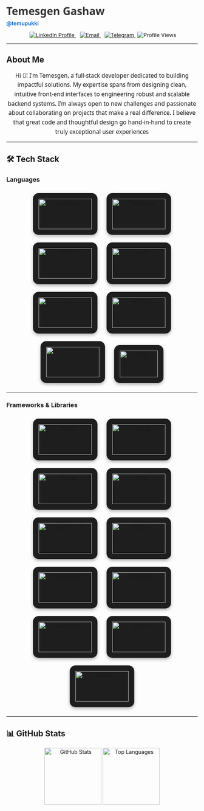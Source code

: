 <span> <h1 style="font-family: 'Segoe UI', Tahoma, Geneva, Verdana, sans-serif; color: #333; margin-top: 10px; margin-bottom: 5px;">Temesgen Gashaw</h1>  <a href="https://github.com/temupukki" style="text-decoration:none; color:#0366d6; font-weight:600;">
      @temupukki
    </a></span>
  

<p align="center">
  <a href="https://linkedin.com/in/temesgen-gashaw-280827328" style="margin:0 5px;">
    <img src="https://img.shields.io/badge/LinkedIn-0A66C2?style=for-the-badge&logo=linkedin&logoColor=white" alt="LinkedIn Profile" />
  </a>
  <a href="mailto:temesgengashaw8@example.com" style="margin:0 5px;">
    <img src="https://img.shields.io/badge/Email-D14836?style=for-the-badge&logo=gmail&logoColor=white" alt="Email" />
  </a>
  <a href="https://t.me/Pukkival" style="margin:0 5px;">
    <img src="https://img.shields.io/badge/Telegram-26A5E4?style=for-the-badge&logo=telegram&logoColor=white" alt="Telegram" />
  </a>

  <img src="https://komarev.com/ghpvc/?username=temupukki&style=for-the-badge" alt="Profile Views" />
</p>

---

<h2>About Me</h2>
<p style="font-family: 'Segoe UI', Tahoma, Geneva, Verdana, sans-serif; font-size: 1.1em; max-width: 700px; margin: 0 auto; text-align: center; line-height: 1.6;">
Hi 👋!  I'm Temesgen, a full-stack developer dedicated to building impactful solutions. My expertise spans from designing clean, intuitive front-end interfaces to engineering robust and scalable backend systems. I'm always open to new challenges and passionate about collaborating on projects that make a real difference. I believe that great code and thoughtful design go hand-in-hand to create truly exceptional user experiences
</p>

---

## 🛠 Tech Stack

### **Languages**
<p align="center">
  <img src="https://cdn.jsdelivr.net/gh/devicons/devicon/icons/javascript/javascript-original.svg" width="140" height="80" alt="JavaScript" style="margin: 10px; background: #1e1e1e; padding: 15px; border-radius: 15px; box-shadow: 0 4px 8px rgba(0,0,0,0.3);" />
  <img src="https://cdn.jsdelivr.net/gh/devicons/devicon/icons/typescript/typescript-original.svg" width="140" height="80" alt="TypeScript" style="margin: 10px; background: #1e1e1e; padding: 15px; border-radius: 15px; box-shadow: 0 4px 8px rgba(0,0,0,0.3);" />
  <img src="https://cdn.jsdelivr.net/gh/devicons/devicon/icons/python/python-original.svg" width="140" height="80" alt="Python" style="margin: 10px; background: #1e1e1e; padding: 15px; border-radius: 15px; box-shadow: 0 4px 8px rgba(0,0,0,0.3);" />
  <img src="https://cdn.jsdelivr.net/gh/devicons/devicon/icons/java/java-original.svg" width="140" height="80" alt="Java" style="margin: 10px; background: #1e1e1e; padding: 15px; border-radius: 15px; box-shadow: 0 4px 8px rgba(0,0,0,0.3);" />
  <img src="https://cdn.jsdelivr.net/gh/devicons/devicon/icons/go/go-original.svg" width="140" height="80" alt="Go" style="margin: 10px; background: #1e1e1e; padding: 15px; border-radius: 15px; box-shadow: 0 4px 8px rgba(0,0,0,0.3);" />
  <img src="https://cdn.jsdelivr.net/gh/devicons/devicon/icons/html5/html5-original.svg" width="140" height="80" alt="HTML5" style="margin: 10px; background: #1e1e1e; padding: 15px; border-radius: 15px; box-shadow: 0 4px 8px rgba(0,0,0,0.3);" />
  <img src="https://cdn.jsdelivr.net/gh/devicons/devicon/icons/css3/css3-original.svg" width="140" height="80" alt="CSS3" style="margin: 10px; background: #1e1e1e; padding: 15px; border-radius: 15px; box-shadow: 0 4px 8px rgba(0,0,0,0.3);" />
  <img src="https://upload.wikimedia.org/wikipedia/commons/2/21/Matlab_Logo.png" width="100" height="70" alt="CSS3" style="margin: 10px; background: #1e1e1e; padding: 15px; border-radius: 15px; box-shadow: 0 4px 8px rgba(0,0,0,0.3); alt="MATLAB" />
   
</p>

---

### **Frameworks & Libraries**
<p align="center">
  <img src="https://cdn.jsdelivr.net/gh/devicons/devicon/icons/react/react-original.svg" width="140" height="80" alt="React" style="margin: 10px; background: #1e1e1e; padding: 15px; border-radius: 15px; box-shadow: 0 4px 8px rgba(0,0,0,0.3);" />
  <img src="https://cdn.jsdelivr.net/gh/devicons/devicon/icons/nextjs/nextjs-original.svg" width="140" height="80" alt="Next.js" style="margin: 10px; background: #1e1e1e; padding: 15px; border-radius: 15px; box-shadow: 0 4px 8px rgba(0,0,0,0.3);" />
  <img src="https://cdn.jsdelivr.net/gh/devicons/devicon/icons/redux/redux-original.svg" width="140" height="80" alt="Redux" style="margin: 10px; background: #1e1e1e; padding: 15px; border-radius: 15px; box-shadow: 0 4px 8px rgba(0,0,0,0.3);" />
  <img src="https://cdn.jsdelivr.net/gh/devicons/devicon/icons/vite/vite-original.svg" width="140" height="80" alt="Vite" style="margin: 10px; background: #1e1e1e; padding: 15px; border-radius: 15px; box-shadow: 0 4px 8px rgba(0,0,0,0.3);" />
  <img src="https://www.vectorlogo.zone/logos/tailwindcss/tailwindcss-icon.svg" width="140" height="80" alt="Tailwind CSS" style="margin: 10px; background: #1e1e1e; padding: 15px; border-radius: 15px; box-shadow: 0 4px 8px rgba(0,0,0,0.3);" />
  <img src="https://cdn.jsdelivr.net/gh/devicons/devicon/icons/nodejs/nodejs-original.svg" width="140" height="80" alt="Node.js" style="margin: 10px; background: #1e1e1e; padding: 15px; border-radius: 15px; box-shadow: 0 4px 8px rgba(0,0,0,0.3);" />
  <img src="https://cdn.jsdelivr.net/gh/devicons/devicon/icons/express/express-original.svg" width="140" height="80" alt="Express.js" style="margin: 10px; background: #1e1e1e; padding: 15px; border-radius: 15px; box-shadow: 0 4px 8px rgba(0,0,0,0.3);" />
  <img src="https://cdn.jsdelivr.net/gh/devicons/devicon/icons/graphql/graphql-plain.svg" width="140" height="80" alt="GraphQL" style="margin: 10px; background: #1e1e1e; padding: 15px; border-radius: 15px; box-shadow: 0 4px 8px rgba(0,0,0,0.3);" />
  <img src="https://cdn.jsdelivr.net/gh/devicons/devicon/icons/postgresql/postgresql-original.svg" width="140" height="80" alt="PostgreSQL" style="margin: 10px; background: #1e1e1e; padding: 15px; border-radius: 15px; box-shadow: 0 4px 8px rgba(0,0,0,0.3);" />
  <img src="https://cdn.jsdelivr.net/gh/devicons/devicon/icons/sqlite/sqlite-original.svg" width="140" height="80" alt="SQLite" style="margin: 10px; background: #1e1e1e; padding: 15px; border-radius: 15px; box-shadow: 0 4px 8px rgba(0,0,0,0.3);" />
  <img src="https://cdn.jsdelivr.net/gh/devicons/devicon/icons/prisma/prisma-original.svg" width="140" height="80" alt="Prisma" style="margin: 10px; background: #1e1e1e; padding: 15px; border-radius: 15px; box-shadow: 0 4px 8px rgba(0,0,0,0.3);" />
</p>

---

## 📊 GitHub Stats
<p align="center">
  <img src="https://github-readme-stats.vercel.app/api?username=temupukki&show_icons=true&theme=radical" height="150" alt="GitHub Stats" />
  <img src="https://github-readme-stats.vercel.app/api/top-langs/?username=temupukki&layout=compact&theme=radical" height="150" alt="Top Languages" />
</p>
